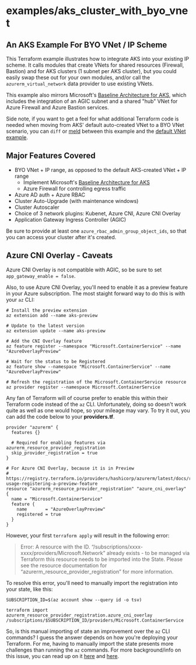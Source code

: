# examples/aks_cluster_with_byo_vnet

## An AKS Example For BYO VNet / IP Scheme

This Terraform example illustrates how to integrate AKS into your existing IP scheme. It calls modules that create VNets for shared resources (Firewall, Bastion) and for AKS clusters (1 subnet per AKS cluster), but you could easily swap these out for your own modules, and/or call the `azurerm_virtual_network` data provider to use existing VNets.

This example also mirrors Microsoft's [Baseline Architecture for AKS](https://learn.microsoft.com/en-us/azure/architecture/reference-architectures/containers/aks/baseline-aks), which includes the integration of an AGIC subnet and a shared "hub" VNet for Azure Firewall and Azure Bastion services.

Side note, if you want to get a feel for what additional Terraform code is needed when moving from AKS' default auto-created VNet to a BYO VNet scenario, you can `diff` or [meld](https://meld.app/) between this example and the [default VNet example](/examples/aks_cluster_with_default_vnet).

## Major Features Covered

- BYO VNet + IP range, as opposed to the default AKS-created VNet + IP range
  - Implement Microsoft's [Baseline Architecture for AKS](https://learn.microsoft.com/en-us/azure/architecture/reference-architectures/containers/aks/baseline-aks)
  - Azure Firewall for controlling egress traffic
- Azure AD auth + Azure RBAC
- Cluster Auto-Upgrade (with maintenance windows)
- Cluster Autoscaler
- Choice of 3 network plugins: Kubenet, Azure CNI, Azure CNI Overlay
- Application Gateway Ingress Controller (AGIC)

Be sure to provide at least one `azure_rbac_admin_group_object_ids`, so that you can access your cluster after it's created.

## Azure CNI Overlay - Caveats

Azure CNI Overlay is not compatible with AGIC, so be sure to set `app_gateway_enable = false`.

Also, to use Azure CNI Overlay, you'll need to enable it as a preview feature in your Azure subscription. The most staight forward way to do this is with your `az` CLI:

```
# Install the preview extension
az extension add --name aks-preview

# Update to the latest version
az extension update --name aks-preview

# Add the CNI Overlay feature
az feature register --namespace "Microsoft.ContainerService" --name "AzureOverlayPreview"

# Wait for the status to be Registered
az feature show --namespace "Microsoft.ContainerService" --name "AzureOverlayPreview"

# Refresh the registration of the Microsoft.ContainerService resource
az provider register --namespace Microsoft.ContainerService
```

Any fan of Terraform will of course prefer to enable this within their Terraform code instead of the `az` CLI. Unfortunately, doing so doesn't work quite as well as one would hope, so your mileage may vary. To try it out, you can add the code below to your **providers.tf**. 

```
provider "azurerm" {
  features {}

  # Required for enabling features via azurerm_resource_provider_registration
  skip_provider_registration = true
}

# For Azure CNI Overlay, because it is in Preview
# https://registry.terraform.io/providers/hashicorp/azurerm/latest/docs/resources/resource_provider_registration#example-usage-registering-a-preview-feature
resource "azurerm_resource_provider_registration" "azure_cni_overlay" {
  name = "Microsoft.ContainerService"
  feature {
    name       = "AzureOverlayPreview"
    registered = true
  }
}
```

However, your first `terraform apply` will result in the following error:
> Error: A resource with the ID. “/subscriptions/xxxx-xxxx/providers/Microsoft.Network” already exists - to be managed via Terraform this resource needs to be imported into the State. Please see the resource documentation for “azurerm_resource_provider_registration” for more information.

To resolve this error, you'll need to manually import the registration into your state, like this:

```
SUBSCRIPTION_ID=$(az account show --query id -o tsv)

terraform import azurerm_resource_provider_registration.azure_cni_overlay /subscriptions/$SUBSCRIPTION_ID/providers/Microsoft.ContainerService
```

So, is this manual importing of state an improvement over the `az` CLI commands? I guess the answer depends on how you're deploying your Terraform. For me, having to manually import the state presents more challenges than running the `az` commands. For more background/info on this issue, you can read up on it [here](https://discuss.hashicorp.com/t/how-to-enable-azure-preview-feature/43977) and [here](https://stackoverflow.com/questions/74659956/to-enable-preview-feature-of-azure-resource-provider).
